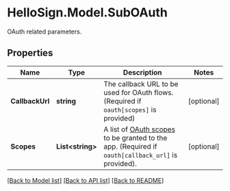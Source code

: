 # HelloSign.Model.SubOAuth
OAuth related parameters.

## Properties

Name | Type | Description | Notes
------------ | ------------- | ------------- | -------------
**CallbackUrl** | **string** |  The callback URL to be used for OAuth flows. (Required if `oauth[scopes]` is provided)  | [optional] 
**Scopes** | **List&lt;string&gt;** |  A list of [OAuth scopes](/api/reference/tag/OAuth) to be granted to the app. (Required if `oauth[callback_url]` is provided).  | [optional] 

[[Back to Model list]](../README.md#documentation-for-models) [[Back to API list]](../README.md#documentation-for-api-endpoints) [[Back to README]](../README.md)

